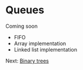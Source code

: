# Queues 

Coming soon

- FIFO
- Array implementation
- Linked list implementation

Next: [Binary trees](6_binary_trees.md)